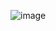 ![image](https://github.com/SL3Dev/Simple-clock-design/assets/83914178/c92a92b7-8fd4-4b4b-b4f3-77851c7efa1b)
